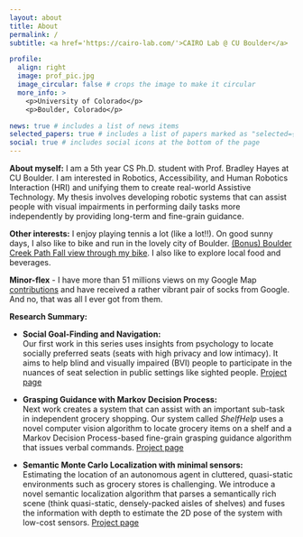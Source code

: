 ```yaml
---
layout: about
title: About
permalink: /
subtitle: <a href='https://cairo-lab.com/'>CAIRO Lab @ CU Boulder</a>

profile:
  align: right
  image: prof_pic.jpg
  image_circular: false # crops the image to make it circular
  more_info: >
    <p>University of Colorado</p>
    <p>Boulder, Colorado</p>

news: true # includes a list of news items
selected_papers: true # includes a list of papers marked as "selected={true}"
social: true # includes social icons at the bottom of the page
---
```


**About myself:** I am a 5th year CS Ph.D. student with Prof. Bradley Hayes at CU Boulder. I am interested in Robotics, Accessibility, and Human Robotics Interaction (HRI) and unifying them to create real-world Assistive Technology. My thesis involves developing robotic systems that can assist people with visual impairments in performing daily tasks more independently by providing long-term and fine-grain guidance.

**Other interests:** I enjoy playing tennis a lot (like a lot!!). On good sunny days, I also like to bike and run in the lovely city of Boulder. [(Bonus) Boulder Creek Path Fall view through my bike](https://youtube.com/playlist?list=PLEcdUQuIeys3P7XsRJMF3zriFkCa77X0j). I also like to explore local food and beverages.


**Minor-flex** - I have more than 51 millions views on my Google Map [contributions](https://www.google.com/maps/contrib/118433183916755884441/photos/) and have received a rather vibrant pair of socks from Google. And no, that was all I ever got from them.

**Research Summary:** 

* **Social Goal-Finding and Navigation:**  
  Our first work in this series uses insights from psychology to locate socially preferred seats (seats with high privacy and low intimacy). It aims to help blind and visually impaired (BVI) people to participate in the nuances of seat selection in public settings like sighted people. [Project page](https://shivendraagrawal.github.io/projects/social_guidance/)

* **Grasping Guidance with Markov Decision Process:**  
  Next work creates a system that can assist with an important sub-task in independent grocery shopping. Our system called *ShelfHelp* uses a novel computer vision algorithm to locate grocery items on a shelf and a Markov Decision Process-based fine-grain grasping guidance algorithm that issues verbal commands. [Project page](https://shivendraagrawal.github.io/projects/shelfhelp/) 

* **Semantic Monte Carlo Localization with minimal sensors:**  
  Estimating the location of an autonomous agent in cluttered, quasi-static environments such as grocery stores is challenging. We introduce a novel semantic localization algorithm that parses a semantically rich scene (think quasi-static, densely-packed aisles of shelves) and fuses the information with depth to estimate the 2D pose of the system with low-cost sensors. [Project page](https://shivendraagrawal.github.io/projects/shelfmcl/) 
